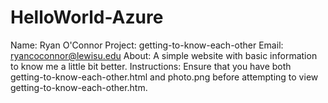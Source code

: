 # HelloWorld-Azure
Name: Ryan O'Connor
Project: getting-to-know-each-other
Email: ryancoconnor@lewisu.edu
About: A simple website with basic information to know me a little bit better.
Instructions: Ensure that you have both getting-to-know-each-other.html and photo.png before attempting to view getting-to-know-each-other.htm.
